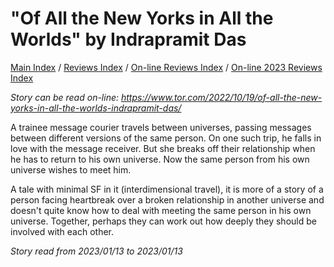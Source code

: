 # "Of All the New Yorks in All the Worlds" by Indrapramit Das

[Main Index](../../../README.md) / [Reviews Index](../../README.md) / [On-line Reviews Index](../README.md) / [On-line 2023 Reviews Index](README.md)

*Story can be read on-line: <https://www.tor.com/2022/10/19/of-all-the-new-yorks-in-all-the-worlds-indrapramit-das/>*

A trainee message courier travels between universes, passing messages between different versions of the same person. On one such trip, he falls in love with the message receiver. But she breaks off their relationship when he has to return to his own universe. Now the same person from his own universe wishes to meet him.

A tale with minimal SF in it (interdimensional travel), it is more of a story of a person facing heartbreak over a broken relationship in another universe and doesn't quite know how to deal with meeting the same person in his own universe. Together, perhaps they can work out how deeply they should be involved with each other.

*Story read from 2023/01/13 to 2023/01/13*
